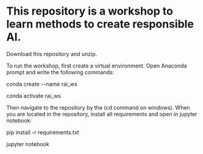 # This repository is a workshop to learn methods to create responsible AI.

Download this repository and unzip. 

To run the workshop, first create a virtual environment. Open Anaconda prompt and write the following commands:

conda create --name rai_ws

conda activate rai_ws

Then navigate to the repository by the (cd command on windows). When you are located in the repository, install all requirements and open in jupyter notebook:

pip install -r requirements.txt

jupyter notebook
